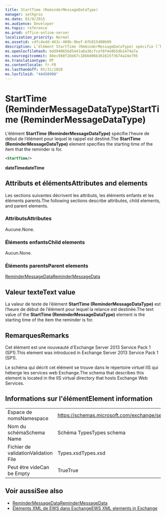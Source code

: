 ```yaml
---
title: StartTime (ReminderMessageDataType)
manager: sethgros
ms.date: 03/9/2015
ms.audience: Developer
ms.topic: reference
ms.prod: office-online-server
localization_priority: Normal
ms.assetid: cdfc4edd-463c-409b-9bef-6fb915d00b99
description: L’élément StartTime (ReminderMessageDataType) spécifie l’heure de début de l’élément pour lequel le rappel est destiné.
ms.openlocfilehash: bdd940656d5441a0a36cfcef8f4e0b5db1474a7a
ms.sourcegitcommit: 88ec988f2bb67c1866d06b361615f3674a24e795
ms.translationtype: MT
ms.contentlocale: fr-FR
ms.lasthandoff: 05/31/2020
ms.locfileid: "44458998"
---
```

# <a name="starttime-remindermessagedatatype"></a><span data-ttu-id="c6e82-103">StartTime (ReminderMessageDataType)</span><span class="sxs-lookup"><span data-stu-id="c6e82-103">StartTime (ReminderMessageDataType)</span></span>

<span data-ttu-id="c6e82-104">L’élément **StartTime (ReminderMessageDataType)** spécifie l’heure de début de l’élément pour lequel le rappel est destiné.</span><span class="sxs-lookup"><span data-stu-id="c6e82-104">The **StartTime (ReminderMessageDataType)** element specifies the starting time of the item that the reminder is for.</span></span> 
  
```XML
<StartTime/>
```

<span data-ttu-id="c6e82-105">**dateTime**</span><span class="sxs-lookup"><span data-stu-id="c6e82-105">**dateTime**</span></span>

## <a name="attributes-and-elements"></a><span data-ttu-id="c6e82-106">Attributs et éléments</span><span class="sxs-lookup"><span data-stu-id="c6e82-106">Attributes and elements</span></span>

<span data-ttu-id="c6e82-107">Les sections suivantes décrivent les attributs, les éléments enfants et les éléments parents.</span><span class="sxs-lookup"><span data-stu-id="c6e82-107">The following sections describe attributes, child elements, and parent elements.</span></span>
  
### <a name="attributes"></a><span data-ttu-id="c6e82-108">Attributs</span><span class="sxs-lookup"><span data-stu-id="c6e82-108">Attributes</span></span>

<span data-ttu-id="c6e82-109">Aucune.</span><span class="sxs-lookup"><span data-stu-id="c6e82-109">None.</span></span>
  
### <a name="child-elements"></a><span data-ttu-id="c6e82-110">Éléments enfants</span><span class="sxs-lookup"><span data-stu-id="c6e82-110">Child elements</span></span>

<span data-ttu-id="c6e82-111">Aucun.</span><span class="sxs-lookup"><span data-stu-id="c6e82-111">None.</span></span>
  
### <a name="parent-elements"></a><span data-ttu-id="c6e82-112">Éléments parents</span><span class="sxs-lookup"><span data-stu-id="c6e82-112">Parent elements</span></span>

[<span data-ttu-id="c6e82-113">ReminderMessageData</span><span class="sxs-lookup"><span data-stu-id="c6e82-113">ReminderMessageData</span></span>](remindermessagedata.md)
  
## <a name="text-value"></a><span data-ttu-id="c6e82-114">Valeur texte</span><span class="sxs-lookup"><span data-stu-id="c6e82-114">Text value</span></span>

<span data-ttu-id="c6e82-115">La valeur de texte de l’élément **StartTime (ReminderMessageDataType)** est l’heure de début de l’élément pour lequel la relance est destinée.</span><span class="sxs-lookup"><span data-stu-id="c6e82-115">The text value of the **StartTime (ReminderMessageDataType)** element is the starting time of the item the reminder is for.</span></span> 
  
## <a name="remarks"></a><span data-ttu-id="c6e82-116">Remarques</span><span class="sxs-lookup"><span data-stu-id="c6e82-116">Remarks</span></span>

<span data-ttu-id="c6e82-117">Cet élément est une nouveauté d'Exchange Server 2013 Service Pack 1 (SP1).</span><span class="sxs-lookup"><span data-stu-id="c6e82-117">This element was introduced in Exchange Server 2013 Service Pack 1 (SP1).</span></span>
  
<span data-ttu-id="c6e82-118">Le schéma qui décrit cet élément se trouve dans le répertoire virtuel IIS qui héberge les services web Exchange.</span><span class="sxs-lookup"><span data-stu-id="c6e82-118">The schema that describes this element is located in the IIS virtual directory that hosts Exchange Web Services.</span></span>
  
## <a name="element-information"></a><span data-ttu-id="c6e82-119">Informations sur l'élément</span><span class="sxs-lookup"><span data-stu-id="c6e82-119">Element information</span></span>

|||
|:-----|:-----|
|<span data-ttu-id="c6e82-120">Espace de noms</span><span class="sxs-lookup"><span data-stu-id="c6e82-120">Namespace</span></span>  <br/> |https://schemas.microsoft.com/exchange/services/2006/types  <br/> |
|<span data-ttu-id="c6e82-121">Nom du schéma</span><span class="sxs-lookup"><span data-stu-id="c6e82-121">Schema Name</span></span>  <br/> |<span data-ttu-id="c6e82-122">Schéma Types</span><span class="sxs-lookup"><span data-stu-id="c6e82-122">Types schema</span></span>  <br/> |
|<span data-ttu-id="c6e82-123">Fichier de validation</span><span class="sxs-lookup"><span data-stu-id="c6e82-123">Validation File</span></span>  <br/> |<span data-ttu-id="c6e82-124">Types.xsd</span><span class="sxs-lookup"><span data-stu-id="c6e82-124">Types.xsd</span></span>  <br/> |
|<span data-ttu-id="c6e82-125">Peut être vide</span><span class="sxs-lookup"><span data-stu-id="c6e82-125">Can be Empty</span></span>  <br/> |<span data-ttu-id="c6e82-126">True</span><span class="sxs-lookup"><span data-stu-id="c6e82-126">True</span></span>  <br/> |
   
## <a name="see-also"></a><span data-ttu-id="c6e82-127">Voir aussi</span><span class="sxs-lookup"><span data-stu-id="c6e82-127">See also</span></span>

- [<span data-ttu-id="c6e82-128">ReminderMessageData</span><span class="sxs-lookup"><span data-stu-id="c6e82-128">ReminderMessageData</span></span>](remindermessagedata.md)
- [<span data-ttu-id="c6e82-129">Éléments XML de EWS dans Exchange</span><span class="sxs-lookup"><span data-stu-id="c6e82-129">EWS XML elements in Exchange</span></span>](ews-xml-elements-in-exchange.md)

